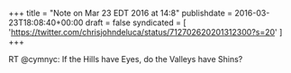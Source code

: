 +++
title = "Note on Mar 23 EDT 2016 at 14:8"
publishdate = 2016-03-23T18:08:40+00:00
draft = false
syndicated = [ 'https://twitter.com/chrisjohndeluca/status/712702620201312300?s=20' ]
+++

RT @cymnyc: If the Hills have Eyes, do the Valleys have Shins?
